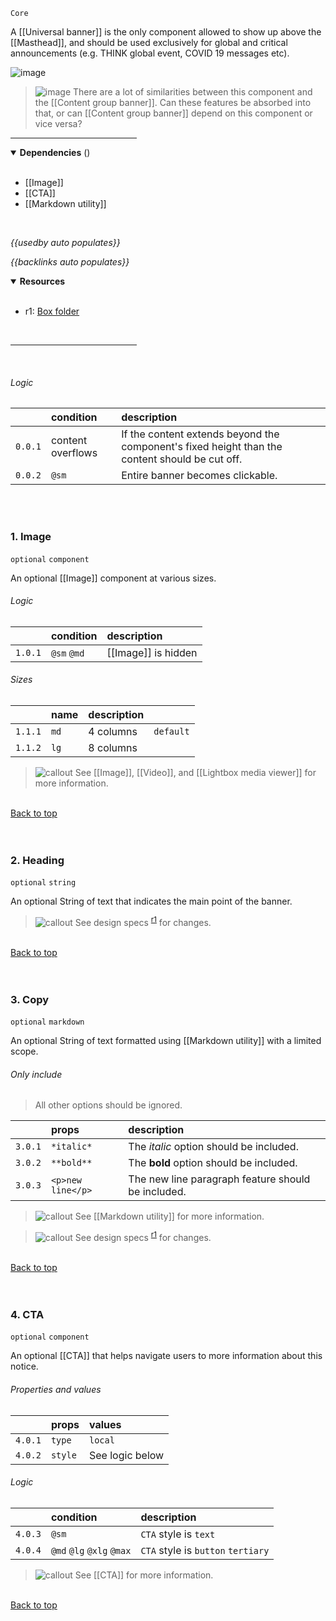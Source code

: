 `Core` <!-- category start --><!-- category end -->

A [[Universal banner]] is the only component allowed to show up above the [[Masthead]], and should be used exclusively for global and critical announcements (e.g. THINK global event, COVID 19 messages etc).

![image](https://user-images.githubusercontent.com/3793636/140759323-201ebe94-7930-4201-addb-7de87504d330.png)

> ![image](https://user-images.githubusercontent.com/3793636/117874180-493bdb80-b266-11eb-8945-dde0d95431d6.png)
> There are a lot of similarities between this component and the [[Content group banner]]. Can these features be absorbed into that, or can [[Content group banner]] depend on this component or vice versa?

<hr width="40%" />

<!-- toc start open="true" depthStart="3" depthEnd="5" --><!-- toc end -->

<details open="true">
  <summary><strong>Dependencies</strong> (<!-- dependencyCount start --><!-- dependencyCount end -->)</summary><br />

- [[Image]]
- [[CTA]]
- [[Markdown utility]]

<br />
</details>

<!-- usedby start open="false" -->

_{{usedby auto populates}}_

<!-- usedby end -->

<!-- backlinks start open="false" -->

_{{backlinks auto populates}}_

<!-- backlinks end -->

<a name="resources"></a>

<details open="true">
  <summary><strong>Resources</strong></summary><br />

- r1: [Box folder](https://ibm.ent.box.com/folder/142303458357)

<br />
</details>

<hr width="40%" />

<br />

###### Logic

|         | condition         | description                                                                                    |
| :------ | :---------------- | :--------------------------------------------------------------------------------------------- |
| `0.0.1` | content overflows | If the content extends beyond the component's fixed height than the content should be cut off. |
| `0.0.2` | `@sm`             | Entire banner becomes clickable.                                                               |

<br /><br />

### 1. Image

`optional` `component`

An optional [[Image]] component at various sizes.

###### Logic

|         | condition   | description         |
| :------ | :---------- | :------------------ |
| `1.0.1` | `@sm` `@md` | [[Image]] is hidden |

###### Sizes

|         | name | description |           |
| :------ | :--- | :---------- | :-------- |
| `1.1.1` | `md` | 4 columns   | `default` |
| `1.1.2` | `lg` | 8 columns   |           |

> ![callout](https://user-images.githubusercontent.com/3793636/117873919-f6faba80-b265-11eb-81a5-039bdcd822e8.png)
> See [[Image]], [[Video]], and [[Lightbox media viewer]] for more information.

<!--    | `1.1.3` | `sm`        | 2 columns |     |
| `1.1.4` | `xsm`   | 1 column    |           | -->

<br />[Back to top](#wiki-wrapper)<br /><br /><br />

### 2. Heading

`optional` `string`

An optional String of text that indicates the main point of the banner.

> ![callout](https://user-images.githubusercontent.com/3793636/117873919-f6faba80-b265-11eb-81a5-039bdcd822e8.png)
> See design specs <sup>[r1](#resources)</sup> for changes.

<br />[Back to top](#wiki-wrapper)<br /><br /><br />

### 3. Copy

`optional` `markdown`

An optional String of text formatted using [[Markdown utility]] with a limited scope.

###### Only include

> All other options should be ignored.

|         | props             | description                                        |
| :------ | :---------------- | :------------------------------------------------- |
| `3.0.1` | `*italic*`        | The _italic_ option should be included.            |
| `3.0.2` | `**bold**`        | The **bold** option should be included.            |
| `3.0.3` | `<p>new line</p>` | The new line paragraph feature should be included. |

> ![callout](https://user-images.githubusercontent.com/3793636/117873919-f6faba80-b265-11eb-81a5-039bdcd822e8.png)
> See [[Markdown utility]] for more information.

> ![callout](https://user-images.githubusercontent.com/3793636/117873919-f6faba80-b265-11eb-81a5-039bdcd822e8.png)
> See design specs <sup>[r1](#resources)</sup> for changes.

<br />[Back to top](#wiki-wrapper)<br /><br /><br />

### 4. CTA

`optional` `component`

An optional [[CTA]] that helps navigate users to more information about this notice.

###### Properties and values

|         | props   | values          |
| :------ | :------ | :-------------- |
| `4.0.1` | `type`  | `local`         |
| `4.0.2` | `style` | See logic below |

###### Logic

|         | condition                 | description                        |
| :------ | :------------------------ | :--------------------------------- |
| `4.0.3` | `@sm`                     | `CTA` style is `text`              |
| `4.0.4` | `@md` `@lg` `@xlg` `@max` | `CTA` style is `button` `tertiary` |

> ![callout](https://user-images.githubusercontent.com/3793636/117873919-f6faba80-b265-11eb-81a5-039bdcd822e8.png)
> See [[CTA]] for more information.

<br />[Back to top](#wiki-wrapper)<br /><br /><br />

